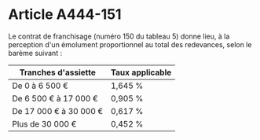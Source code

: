 # Article A444-151

Le contrat de franchisage (numéro 150 du tableau 5) donne lieu, à la perception d'un émolument proportionnel au total des redevances, selon le barème suivant :

| Tranches d'assiette | Taux applicable |
| --- | --- |
| De 0 à 6 500 € | 1,645 % |
| De 6 500 € à 17 000 € | 0,905 % |
| De 17 000 € à 30 000 € | 0,617 % |
| Plus de 30 000 € | 0,452 % |
